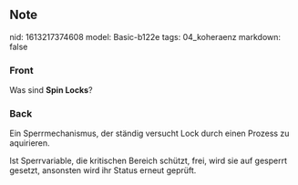 ## Note
nid: 1613217374608
model: Basic-b122e
tags: 04_koheraenz
markdown: false

### Front
Was sind <b>Spin Locks</b>?

### Back
Ein Sperrmechanismus, der ständig versucht Lock durch einen Prozess
zu aquirieren.
<div>
  Ist Sperrvariable, die kritischen Bereich schützt, frei, wird sie
  auf gesperrt gesetzt, ansonsten wird ihr Status erneut geprüft.
</div>
